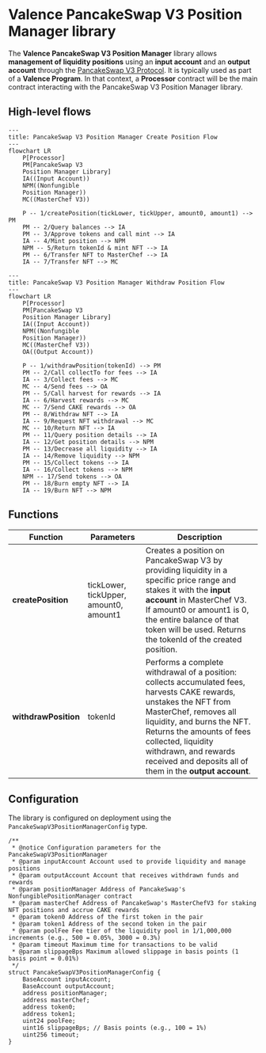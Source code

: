 # Valence PancakeSwap V3 Position Manager library

The **Valence PancakeSwap V3 Position Manager** library allows **management of liquidity positions** using an **input account** and an **output account** through the [PancakeSwap V3 Protocol](https://docs.pancakeswap.finance/earn/pancakeswap-pools). It is typically used as part of a **Valence Program**. In that context, a **Processor** contract will be the main contract interacting with the PancakeSwap V3 Position Manager library.

## High-level flows

```mermaid
---
title: PancakeSwap V3 Position Manager Create Position Flow
---
flowchart LR
    P[Processor]
    PM[PancakeSwap V3
    Position Manager Library]
    IA((Input Account))
    NPM((Nonfungible
    Position Manager))
    MC((MasterChef V3))

    P -- 1/createPosition(tickLower, tickUpper, amount0, amount1) --> PM
    PM -- 2/Query balances --> IA
    PM -- 3/Approve tokens and call mint --> IA
    IA -- 4/Mint position --> NPM
    NPM -- 5/Return tokenId & mint NFT --> IA
    PM -- 6/Transfer NFT to MasterChef --> IA
    IA -- 7/Transfer NFT --> MC
```

```mermaid
---
title: PancakeSwap V3 Position Manager Withdraw Position Flow
---
flowchart LR
    P[Processor]
    PM[PancakeSwap V3
    Position Manager Library]
    IA((Input Account))
    NPM((Nonfungible
    Position Manager))
    MC((MasterChef V3))
    OA((Output Account))

    P -- 1/withdrawPosition(tokenId) --> PM
    PM -- 2/Call collectTo for fees --> IA
    IA -- 3/Collect fees --> MC
    MC -- 4/Send fees --> OA
    PM -- 5/Call harvest for rewards --> IA
    IA -- 6/Harvest rewards --> MC
    MC -- 7/Send CAKE rewards --> OA
    PM -- 8/Withdraw NFT --> IA
    IA -- 9/Request NFT withdrawal --> MC
    MC -- 10/Return NFT --> IA
    PM -- 11/Query position details --> IA
    IA -- 12/Get position details --> NPM
    PM -- 13/Decrease all liquidity --> IA
    IA -- 14/Remove liquidity --> NPM
    PM -- 15/Collect tokens --> IA
    IA -- 16/Collect tokens --> NPM
    NPM -- 17/Send tokens --> OA
    PM -- 18/Burn empty NFT --> IA
    IA -- 19/Burn NFT --> NPM
```

## Functions

| Function             | Parameters                             | Description                                                                                                                                                                                                                                                                                                      |
| -------------------- | -------------------------------------- | ---------------------------------------------------------------------------------------------------------------------------------------------------------------------------------------------------------------------------------------------------------------------------------------------------------------- |
| **createPosition**   | tickLower, tickUpper, amount0, amount1 | Creates a position on PancakeSwap V3 by providing liquidity in a specific price range and stakes it with the **input account** in MasterChef V3. If amount0 or amount1 is 0, the entire balance of that token will be used. Returns the tokenId of the created position.                                         |
| **withdrawPosition** | tokenId                                | Performs a complete withdrawal of a position: collects accumulated fees, harvests CAKE rewards, unstakes the NFT from MasterChef, removes all liquidity, and burns the NFT. Returns the amounts of fees collected, liquidity withdrawn, and rewards received and deposits all of them in the **output account**. |

## Configuration

The library is configured on deployment using the `PancakeSwapV3PositionManagerConfig` type.

```solidity
/**
 * @notice Configuration parameters for the PancakeSwapV3PositionManager
 * @param inputAccount Account used to provide liquidity and manage positions
 * @param outputAccount Account that receives withdrawn funds and rewards
 * @param positionManager Address of PancakeSwap's NonfungiblePositionManager contract
 * @param masterChef Address of PancakeSwap's MasterChefV3 for staking NFT positions and accrue CAKE rewards
 * @param token0 Address of the first token in the pair
 * @param token1 Address of the second token in the pair
 * @param poolFee Fee tier of the liquidity pool in 1/1,000,000 increments (e.g., 500 = 0.05%, 3000 = 0.3%)
 * @param timeout Maximum time for transactions to be valid
 * @param slippageBps Maximum allowed slippage in basis points (1 basis point = 0.01%)
 */
struct PancakeSwapV3PositionManagerConfig {
    BaseAccount inputAccount;
    BaseAccount outputAccount;
    address positionManager;
    address masterChef;
    address token0;
    address token1;
    uint24 poolFee;
    uint16 slippageBps; // Basis points (e.g., 100 = 1%)
    uint256 timeout;
}
```
